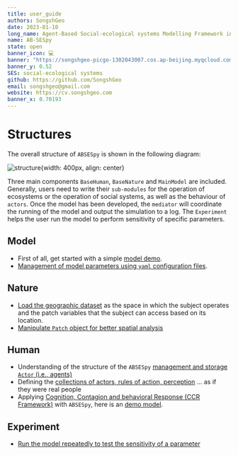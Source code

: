 ```yaml
---
title: user_guide
authors: SongshGeo
date: 2023-01-10
long_name: Agent-Based Social-ecological systems Modelling Framework in Python
name: AB-SESpy
state: open
banner_icon: 💻
banner: "https://songshgeo-picgo-1302043007.cos.ap-beijing.myqcloud.com/uPic/abses_github_repo.svg"
banner_y: 0.52
SES: social-ecological systems
github: https://github.com/SongshGeo
email: songshgeo@gmail.com
website: https://cv.songshgeo.com
banner_x: 0.70193
---
```

# Structures

The overall structure of `ABSESpy` is shown in the following diagram:

![structure](https://songshgeo-picgo-1302043007.cos.ap-beijing.myqcloud.com/uPic/structure.png){width: 400px, align: center}

Three main components `BaseHuman`, `BaseNature` and `MainModel` are included. Generally, users need to write their `sub-modules` for the operation of ecosystems or the operation of social systems, as well as the behaviour of `actors`. Once the model has been developed, the `mediator` will coordinate the running of the model and output the simulation to a log. The `Experiment` helps the user run the model to perform sensitivity of specific parameters.

## Model

- First of all, get started with a simple [model demo](notebooks/model.ipynb).
- [Management of model parameters using `yaml` configuration files](notebooks/parameters.ipynb).

## Nature

- [Load the geographic dataset](notebooks//nature/geodata.ipynb) as the space in which the subject operates and the patch variables that the subject can access based on its location.
- [Manipulate `Patch` object for better spatial analysis](notebooks//nature/patch.ipynb)

## Human

- Understanding of the structure of the `ABSESpy` [management and storage `Actor` (i.e., agents)](notebooks//human/actors.ipynb)
- Defining the [collections of actors, rules of action, perception](notebooks//human/selecting.ipynb) ... as if they were real people
- Applying [Cognition, Contagion and behavioral Response (CCR Framework)](../docs/background.md#human-behaviour-framework) with `ABSESpy`, here is an [demo model](notebooks/human/CCR_example.ipynb).

## Experiment

- [Run the model repeatedly to test the sensitivity of a parameter](notebooks//experiment.ipynb)
